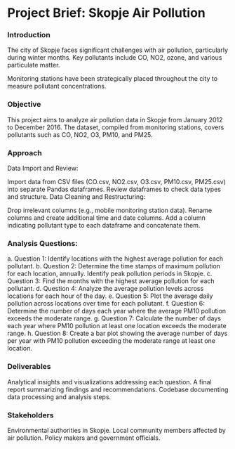 # Project Brief: Skopje Air Pollution

### Introduction
The city of Skopje faces significant challenges with air pollution, particularly during winter months. Key pollutants include CO, NO2, ozone, and various particulate matter.

Monitoring stations have been strategically placed throughout the city to measure pollutant concentrations.

### Objective
This project aims to analyze air pollution data in Skopje from January 2012 to December 2016. The dataset, compiled from monitoring stations, covers pollutants such as CO, NO2, O3, PM10, and PM25.

### Approach
Data Import and Review:

Import data from CSV files (CO.csv, NO2.csv, O3.csv, PM10.csv, PM25.csv) into separate Pandas dataframes.
Review dataframes to check data types and structure.
Data Cleaning and Restructuring:

Drop irrelevant columns (e.g., mobile monitoring station data).
Rename columns and create additional time and date columns.
Add a column indicating pollutant type to each dataframe and concatenate them.


### Analysis Questions:

a. Question 1: Identify locations with the highest average pollution for each pollutant.
b. Question 2: Determine the time stamps of maximum pollution for each location, annually. Identify peak pollution periods in Skopje.
c. Question 3: Find the months with the highest average pollution for each pollutant.
d. Question 4: Analyze the average pollution levels across locations for each hour of the day.
e. Question 5: Plot the average daily pollution across locations over time for each pollutant.
f. Question 6: Determine the number of days each year where the average PM10 pollution exceeds the moderate range.
g. Question 7: Calculate the number of days each year where PM10 pollution at least one location exceeds the moderate range.
h. Question 8: Create a bar plot showing the average number of days per year with PM10 pollution exceeding the moderate range at least one location.

### Deliverables
Analytical insights and visualizations addressing each question.
A final report summarizing findings and recommendations.
Codebase documenting data processing and analysis steps.

### Stakeholders
Environmental authorities in Skopje.
Local community members affected by air pollution.
Policy makers and government officials.
